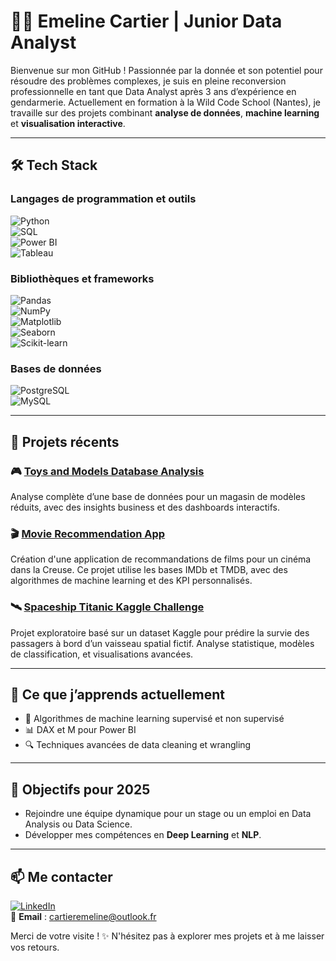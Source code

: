 # 👩‍💻 Emeline Cartier | Junior Data Analyst  

Bienvenue sur mon GitHub ! Passionnée par la donnée et son potentiel pour résoudre des problèmes complexes, je suis en pleine reconversion professionnelle en tant que Data Analyst après 3 ans d’expérience en gendarmerie. Actuellement en formation à la Wild Code School (Nantes), je travaille sur des projets combinant **analyse de données**, **machine learning** et **visualisation interactive**.

---

## 🛠️ Tech Stack  

### Langages de programmation et outils  
![Python](https://img.shields.io/badge/Python-3776AB?style=for-the-badge&logo=python&logoColor=white)  
![SQL](https://img.shields.io/badge/SQL-003B57?style=for-the-badge&logo=postgresql&logoColor=white)  
![Power BI](https://img.shields.io/badge/PowerBI-F2C811?style=for-the-badge&logo=powerbi&logoColor=black)  
![Tableau](https://img.shields.io/badge/Tableau-E97627?style=for-the-badge&logo=tableau&logoColor=white)  

### Bibliothèques et frameworks  
![Pandas](https://img.shields.io/badge/Pandas-150458?style=for-the-badge&logo=pandas&logoColor=white)  
![NumPy](https://img.shields.io/badge/NumPy-013243?style=for-the-badge&logo=numpy&logoColor=white)  
![Matplotlib](https://img.shields.io/badge/Matplotlib-6E7582?style=for-the-badge)  
![Seaborn](https://img.shields.io/badge/Seaborn-2E5D9F?style=for-the-badge)  
![Scikit-learn](https://img.shields.io/badge/Scikit--Learn-F7931E?style=for-the-badge&logo=scikitlearn&logoColor=white)  

### Bases de données  
![PostgreSQL](https://img.shields.io/badge/PostgreSQL-4169E1?style=for-the-badge&logo=postgresql&logoColor=white)  
![MySQL](https://img.shields.io/badge/MySQL-4479A1?style=for-the-badge&logo=mysql&logoColor=white)  

---

## 🚀 Projets récents  

### 🎮 [Toys and Models Database Analysis](https://github.com/AtomCrtr/toys-and-models-analysis)  
Analyse complète d’une base de données pour un magasin de modèles réduits, avec des insights business et des dashboards interactifs.

### 🎬 [Movie Recommendation App](https://github.com/votre-repo-movie-recommendation)  
Création d'une application de recommandations de films pour un cinéma dans la Creuse. Ce projet utilise les bases IMDb et TMDB, avec des algorithmes de machine learning et des KPI personnalisés.

### 🛰️ [Spaceship Titanic Kaggle Challenge](https://github.com/votre-repo-spaceship-titanic)  
Projet exploratoire basé sur un dataset Kaggle pour prédire la survie des passagers à bord d’un vaisseau spatial fictif. Analyse statistique, modèles de classification, et visualisations avancées.

---

## 🌱 Ce que j’apprends actuellement  
- 🧠 Algorithmes de machine learning supervisé et non supervisé  
- 📊 DAX et M pour Power BI  
- 🔍 Techniques avancées de data cleaning et wrangling  

---

## 🎯 Objectifs pour 2025  
- Rejoindre une équipe dynamique pour un stage ou un emploi en Data Analysis ou Data Science.  
- Développer mes compétences en **Deep Learning** et **NLP**.  

---

## 📫 Me contacter  
[![LinkedIn](https://img.shields.io/badge/LinkedIn-Emeline--Cartier-0077B5?style=for-the-badge&logo=linkedin&logoColor=white)](www.linkedin.com/in/emeline-cartier-53b3b2199)  
📧 **Email** : cartieremeline@outlook.fr

Merci de votre visite ! ✨ N'hésitez pas à explorer mes projets et à me laisser vos retours.  
